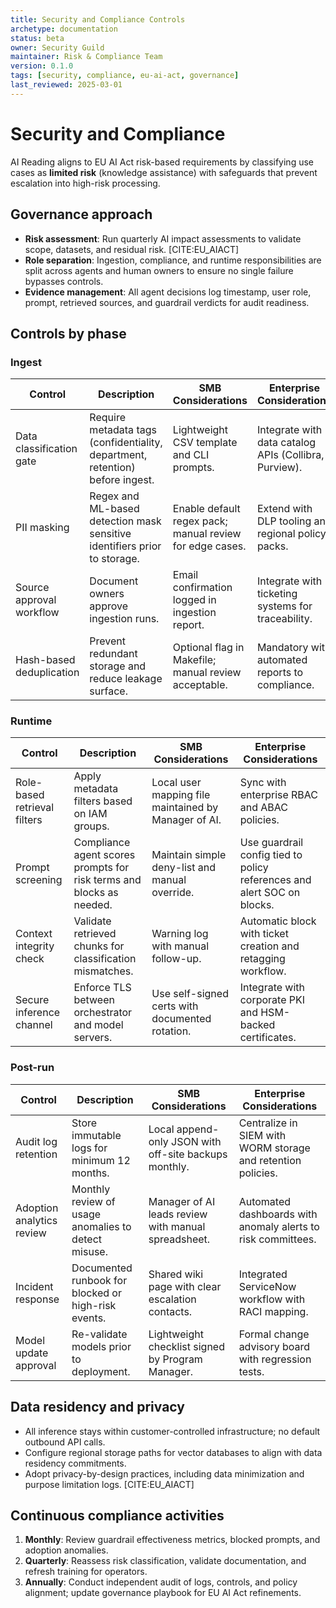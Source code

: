 ```yaml
---
title: Security and Compliance Controls
archetype: documentation
status: beta
owner: Security Guild
maintainer: Risk & Compliance Team
version: 0.1.0
tags: [security, compliance, eu-ai-act, governance]
last_reviewed: 2025-03-01
---
```


# Security and Compliance

AI Reading aligns to EU AI Act risk-based requirements by classifying use cases as **limited risk** (knowledge assistance) with safeguards that prevent escalation into high-risk processing.

## Governance approach
- **Risk assessment**: Run quarterly AI impact assessments to validate scope, datasets, and residual risk. [CITE:EU_AIACT]
- **Role separation**: Ingestion, compliance, and runtime responsibilities are split across agents and human owners to ensure no single failure bypasses controls.
- **Evidence management**: All agent decisions log timestamp, user role, prompt, retrieved sources, and guardrail verdicts for audit readiness.

## Controls by phase

### Ingest
| Control | Description | SMB Considerations | Enterprise Considerations |
| --- | --- | --- | --- |
| Data classification gate | Require metadata tags (confidentiality, department, retention) before ingest. | Lightweight CSV template and CLI prompts. | Integrate with data catalog APIs (Collibra, Purview). |
| PII masking | Regex and ML-based detection mask sensitive identifiers prior to storage. | Enable default regex pack; manual review for edge cases. | Extend with DLP tooling and regional policy packs. |
| Source approval workflow | Document owners approve ingestion runs. | Email confirmation logged in ingestion report. | Integrate with ticketing systems for traceability. |
| Hash-based deduplication | Prevent redundant storage and reduce leakage surface. | Optional flag in Makefile; manual review acceptable. | Mandatory with automated reports to compliance. |

### Runtime
| Control | Description | SMB Considerations | Enterprise Considerations |
| --- | --- | --- | --- |
| Role-based retrieval filters | Apply metadata filters based on IAM groups. | Local user mapping file maintained by Manager of AI. | Sync with enterprise RBAC and ABAC policies. |
| Prompt screening | Compliance agent scores prompts for risk terms and blocks as needed. | Maintain simple deny-list and manual override. | Use guardrail config tied to policy references and alert SOC on blocks. |
| Context integrity check | Validate retrieved chunks for classification mismatches. | Warning log with manual follow-up. | Automatic block with ticket creation and retagging workflow. |
| Secure inference channel | Enforce TLS between orchestrator and model servers. | Use self-signed certs with documented rotation. | Integrate with corporate PKI and HSM-backed certificates. |

### Post-run
| Control | Description | SMB Considerations | Enterprise Considerations |
| --- | --- | --- | --- |
| Audit log retention | Store immutable logs for minimum 12 months. | Local append-only JSON with off-site backups monthly. | Centralize in SIEM with WORM storage and retention policies. |
| Adoption analytics review | Monthly review of usage anomalies to detect misuse. | Manager of AI leads review with manual spreadsheet. | Automated dashboards with anomaly alerts to risk committees. |
| Incident response | Documented runbook for blocked or high-risk events. | Shared wiki page with clear escalation contacts. | Integrated ServiceNow workflow with RACI mapping. |
| Model update approval | Re-validate models prior to deployment. | Lightweight checklist signed by Program Manager. | Formal change advisory board with regression tests. |

## Data residency and privacy
- All inference stays within customer-controlled infrastructure; no default outbound API calls.
- Configure regional storage paths for vector databases to align with data residency commitments.
- Adopt privacy-by-design practices, including data minimization and purpose limitation logs. [CITE:EU_AIACT]

## Continuous compliance activities
1. **Monthly**: Review guardrail effectiveness metrics, blocked prompts, and adoption anomalies.
2. **Quarterly**: Reassess risk classification, validate documentation, and refresh training for operators.
3. **Annually**: Conduct independent audit of logs, controls, and policy alignment; update governance playbook for EU AI Act refinements.

